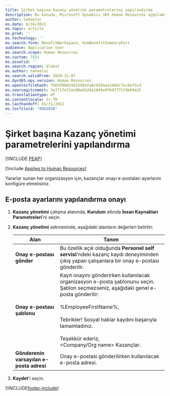 ```yaml
---
title: Şirket başına Kazanç yönetimi parametrelerini yapılandırma
description: Bu konuda, Microsoft Dynamics 365 Human Resources uygulamasında şirket başına Kazanç yönetimi için parametrelerin nasıl yapılandırılacağı açıklanmaktadır.
author: twheeloc
ms.date: 8/24/2021
ms.topic: article
ms.prod: ''
ms.technology: ''
ms.search.form: BenefitWorkspace, HcmBenefitSummaryPart
audience: Application User
ms.search.scope: Human Resources
ms.custom: 7521
ms.assetid: ''
ms.search.region: Global
ms.author: twheeloc
ms.search.validFrom: 2020-12-07
ms.dyn365.ops.version: Human Resources
ms.openlocfilehash: f6b3f068c9d3198afa8cd10aaa14bbc7ec9ef3c4
ms.sourcegitcommit: 3a7f1fe72ac08e62dda1045e0fb97f7174b69a25
ms.translationtype: HT
ms.contentlocale: tr-TR
ms.lasthandoff: 01/31/2022
ms.locfileid: "8065830"
---
```

# <a name="configure-benefits-management-parameters-per-company"></a>Şirket başına Kazanç yönetimi parametrelerini yapılandırma


[!INCLUDE [PEAP](../includes/peap-2.md)]

[!include [Applies to Human Resources](../includes/applies-to-hr.md)]

Yararlar sunan her organizasyon için, kazançlar onayı e-postaları ayarlarını konfigüre etmelisiniz.

## <a name="configure-confirmation-email-settings"></a>E-posta ayarlarını yapılandırma onayı

1. **Kazanç yönetimi** çalışma alanında, **Kurulum** altında **İnsan Kaynakları Parametreleri**'ni seçin.

2. **Kazanç yönetimi** sekmesinde, aşağıdaki alanların değerleri belirtin: 

   | Alan | Tanım |
   | --- | --- |
   | **Onay e-postası gönder** | Bu özellik açık olduğunda **Personel self servisi**'ndeki kazanç kaydı deneyiminden çıkış yapan çalışanlara bir onay e-postası gönderilir. |
   | **Onay e-postası şablonu** | Kayıt onayını gönderirken kullanılacak organizasyon e-posta şablonunu seçin. Şablon seçmezseniz, aşağıdaki genel e-posta gönderilir:<br><br>%EmployeeFirstName%,<br><br>Tebrikler! Sosyal haklar kaydını başarıyla tamamladınız.<br><br>Teşekkür ederiz,<br><Company/Org name> Kazançlar. |
   | **Gönderenin varsayılan e-posta adresi** | Onay e-postası gönderilirken kullanılacak e-posta adresi. |

3. **Kaydet**'i seçin.

[!INCLUDE[footer-include](../includes/footer-banner.md)]
